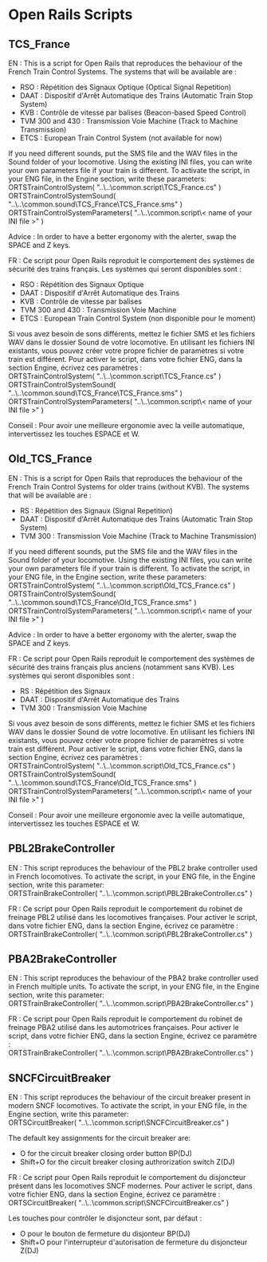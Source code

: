 Open Rails Scripts
==================

## TCS_France

EN :
This is a script for Open Rails that reproduces the behaviour of the French Train Control Systems.
The systems that will be available are :
- RSO : Répétition des Signaux Optique (Optical Signal Repetition)
- DAAT : Dispositif d'Arrêt Automatique des Trains (Automatic Train Stop System)
- KVB : Contrôle de vitesse par balises (Beacon-based Speed Control)
- TVM 300 and 430 : Transmission Voie Machine (Track to Machine Transmission)
- ETCS : European Train Control System (not available for now)

If you need different sounds, put the SMS file and the WAV files in the Sound folder of your locomotive.
Using the existing INI files, you can write your own parameters file if your train is different.
To activate the script, in your ENG file, in the Engine section, write these parameters:  
ORTSTrainControlSystem( "..\\..\\common.script\\TCS_France.cs" )  
ORTSTrainControlSystemSound( "..\\..\\common.sound\\TCS_France\\TCS_France.sms" )  
ORTSTrainControlSystemParameters( "..\\..\\common.script\\< name of your INI file >" )  

Advice : In order to have a better ergonomy with the alerter, swap the SPACE and Z keys.

FR :
Ce script pour Open Rails reproduit le comportement des systèmes de sécurité des trains français.
Les systèmes qui seront disponibles sont :
- RSO : Répétition des Signaux Optique
- DAAT : Dispositif d'Arrêt Automatique des Trains
- KVB : Contrôle de vitesse par balises
- TVM 300 and 430 : Transmission Voie Machine
- ETCS : European Train Control System (non disponible pour le moment)

Si vous avez besoin de sons différents, mettez le fichier SMS et les fichiers WAV dans le dossier Sound de votre locomotive.
En utilisant les fichiers INI existants, vous pouvez créer votre propre fichier de paramètres si votre train est différent.
Pour activer le script, dans votre fichier ENG, dans la section Engine, écrivez ces paramètres :  
ORTSTrainControlSystem( "..\\..\\common.script\\TCS_France.cs" )  
ORTSTrainControlSystemSound( "..\\..\\common.sound\\TCS_France\\TCS_France.sms" )  
ORTSTrainControlSystemParameters( "..\\..\\common.script\\< name of your INI file >" )  

Conseil : Pour avoir une meilleure ergonomie avec la veille automatique, intervertissez les touches ESPACE et W.

## Old_TCS_France

EN :
This is a script for Open Rails that reproduces the behaviour of the French Train Control Systems for older trains (without KVB).
The systems that will be available are :
- RS : Répétition des Signaux (Signal Repetition)
- DAAT : Dispositif d'Arrêt Automatique des Trains (Automatic Train Stop System)
- TVM 300 : Transmission Voie Machine (Track to Machine Transmission)

If you need different sounds, put the SMS file and the WAV files in the Sound folder of your locomotive.
Using the existing INI files, you can write your own parameters file if your train is different.
To activate the script, in your ENG file, in the Engine section, write these parameters:  
ORTSTrainControlSystem( "..\\..\\common.script\\Old_TCS_France.cs" )  
ORTSTrainControlSystemSound( "..\\..\\common.sound\\TCS_France\\Old_TCS_France.sms" )  
ORTSTrainControlSystemParameters( "..\\..\\common.script\\< name of your INI file >" )  

Advice : In order to have a better ergonomy with the alerter, swap the SPACE and Z keys.

FR :
Ce script pour Open Rails reproduit le comportement des systèmes de sécurité des trains français plus anciens (notamment sans KVB).
Les systèmes qui seront disponibles sont :
- RS : Répétition des Signaux
- DAAT : Dispositif d'Arrêt Automatique des Trains
- TVM 300 : Transmission Voie Machine

Si vous avez besoin de sons différents, mettez le fichier SMS et les fichiers WAV dans le dossier Sound de votre locomotive.
En utilisant les fichiers INI existants, vous pouvez créer votre propre fichier de paramètres si votre train est différent.
Pour activer le script, dans votre fichier ENG, dans la section Engine, écrivez ces paramètres :  
ORTSTrainControlSystem( "..\\..\\common.script\\Old_TCS_France.cs" )  
ORTSTrainControlSystemSound( "..\\..\\common.sound\\TCS_France\\Old_TCS_France.sms" )  
ORTSTrainControlSystemParameters( "..\\..\\common.script\\< name of your INI file >" )  

Conseil : Pour avoir une meilleure ergonomie avec la veille automatique, intervertissez les touches ESPACE et W.

## PBL2BrakeController

EN :
This script reproduces the behaviour of the PBL2 brake controller used in French locomotives.
To activate the script, in your ENG file, in the Engine section, write this parameter:  
ORTSTrainBrakeController( "..\\..\\common.script\\PBL2BrakeController.cs" )  

FR :
Ce script pour Open Rails reproduit le comportement du robinet de freinage PBL2 utilisé dans les locomotives françaises.
Pour activer le script, dans votre fichier ENG, dans la section Engine, écrivez ce paramètre :  
ORTSTrainBrakeController( "..\\..\\common.script\\PBL2BrakeController.cs" )  

## PBA2BrakeController

EN :
This script reproduces the behaviour of the PBA2 brake controller used in French multiple units.
To activate the script, in your ENG file, in the Engine section, write this parameter:  
ORTSTrainBrakeController( "..\\..\\common.script\\PBA2BrakeController.cs" )  

FR :
Ce script pour Open Rails reproduit le comportement du robinet de freinage PBA2 utilisé dans les automotrices françaises.
Pour activer le script, dans votre fichier ENG, dans la section Engine, écrivez ce paramètre :  
ORTSTrainBrakeController( "..\\..\\common.script\\PBA2BrakeController.cs" )  

## SNCFCircuitBreaker

EN : This script reproduces the behaviour of the circuit breaker present in modern SNCF locomotives.
To activate the script, in your ENG file, in the Engine section, write this parameter:  
ORTSCircuitBreaker( "..\\..\\common.script\\SNCFCircuitBreaker.cs" )  

The default key assignments for the circuit breaker are:
- O for the circuit breaker closing order button BP(DJ)
- Shift+O for the circuit breaker closing authrorization switch Z(DJ)

FR :
Ce script pour Open Rails reproduit le comportement du disjoncteur présent dans les locomotives SNCF modernes.
Pour activer le script, dans votre fichier ENG, dans la section Engine, écrivez ce paramètre :  
ORTSCircuitBreaker( "..\\..\\common.script\\SNCFCircuitBreaker.cs" )  

Les touches pour contrôler le disjoncteur sont, par défaut :
- O pour le bouton de fermeture du disjonteur BP(DJ)
- Shift+O pour l'interrupteur d'autorisation de fermeture du disjoncteur Z(DJ)
